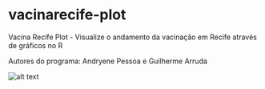 # vacinarecife-plot
Vacina Recife Plot - Visualize o andamento da vacinação em Recife através de gráficos no R

Autores do programa: Andryene Pessoa e Guilherme Arruda

![alt text](https://i.ibb.co/FXgfz0m/Rplot.png)
